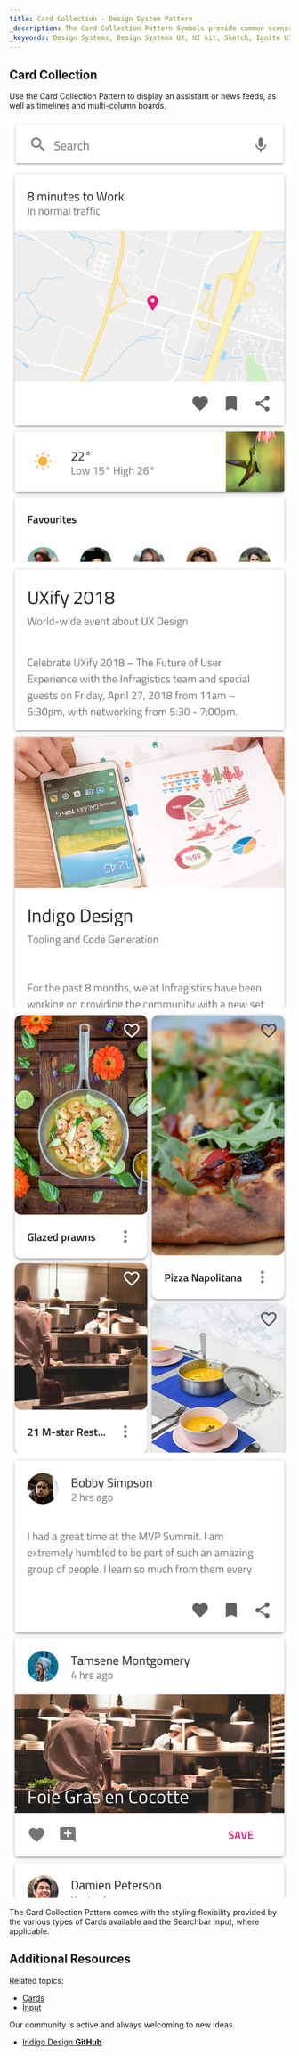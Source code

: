 ```yaml
---
title: Card Collection - Design System Pattern
_description: The Card Collection Pattern Symbols provide common scenarios for using Cards. 
_keywords: Design Systems, Design Systems UX, UI kit, Sketch, Ignite UI for Angular, Sketch to Angular, Sketch to Angular, Angular, Angular Design System, Export code from Sketch, Design Kits for Angular, Sketch HTML, Sketch to HTML, Sketch UI kits
---
```


## Card Collection

Use the Card Collection Pattern to display an assistant or news feeds, as well as timelines and multi-column boards.

![](../images/cardcol_demo_assistant.png)
![](../images/cardcol_demo_news.png)
![](../images/cardcol_demo_pins.png)
![](../images/cardcol_demo_timeline.png)

The Card Collection Pattern comes with the styling flexibility provided by the various types of Cards available and the Searchbar Input, where applicable.

## Additional Resources

Related topics:

- [Cards](cards.md)
- [Input](input.md)
  <div class="divider--half"></div>

Our community is active and always welcoming to new ideas.

- [Indigo Design **GitHub**](https://github.com/IgniteUI/design-system-docfx)
